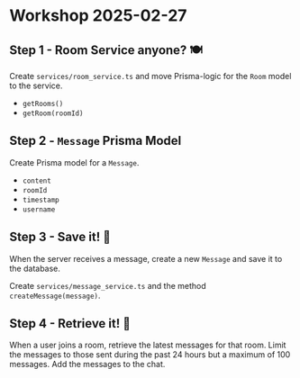 # Workshop 2025-02-27

## Step 1 - Room Service anyone? 🍽️

Create `services/room_service.ts` and move Prisma-logic for the `Room` model to the service.

* `getRooms()`
* `getRoom(roomId)`

## Step 2 - `Message` Prisma Model

Create Prisma model for a `Message`.

* `content`
* `roomId`
* `timestamp`
* `username`

## Step 3 - Save it! 💾

When the server receives a message, create a new `Message` and save it to the database.

Create `services/message_service.ts` and the method `createMessage(message)`.

## Step 4 - Retrieve it! 🐶

When a user joins a room, retrieve the latest messages for that room. Limit the messages to those sent during the past 24 hours but a maximum of 100 messages.
Add the messages to the chat.

